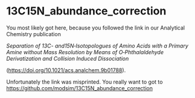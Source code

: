# 13C15N_abundance_correction

You most likely got here, because you followed the link in our Analytical Chemistry publication 

_Separation of 13C- and15N‑Isotopologues of Amino Acids with a Primary Amine without Mass Resolution by Means of O‑Phthalaldehyde Derivatization and Collision Induced Dissociation_ 

(https://doi.org/10.1021/acs.analchem.9b01788). 

Unfortunately the link was misprinted. You really want to got to https://github.com/modsim/13C15N_abundance_correction
